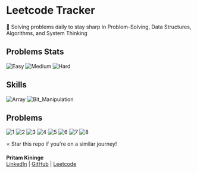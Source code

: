 # Leetcode Tracker</h1>
  
🚀 Solving problems daily to stay sharp in Problem-Solving, Data Structures, Algorithms, and System Thinking

## Problems Stats

![Easy](https://img.shields.io/badge/Easy-10-brightgreen)
![Medium](https://img.shields.io/badge/Medium-5-yellow)
![Hard](https://img.shields.io/badge/Hard-2-red)

## Skills 

![Array](https://img.shields.io/badge/Array-gray)
![Bit_Manipulation](https://img.shields.io/badge/Bit_Manipulation-gray)


## Problems 

![1](https://img.shields.io/badge/1-gray)
![2](https://img.shields.io/badge/2-gray)
![3](https://img.shields.io/badge/3-gray)
![4](https://img.shields.io/badge/4-gray)
![5](https://img.shields.io/badge/5-gray)
![6](https://img.shields.io/badge/6-green)
![7](https://img.shields.io/badge/7-gray)
![8](https://img.shields.io/badge/8-gray)

⭐ Star this repo if you're on a similar journey!

**Pritam Kininge**    
[LinkedIn](https://linkedin.com/in/pritam-kininge)  |  [GitHub](https://github.com/kininge)  |  [Leetcode](https://leetcode.com/u/kininge007/)
</div>






